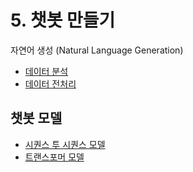 # 5. 챗봇 만들기

자연어 생성 (Natural Language Generation)


- [데이터 분석](./5.2.EDA.ipynb)
- [데이터 전처리](./5.3.preprocess.ipynb)


## 챗봇 모델

- [시퀀스 투 시퀀스 모델](./5.4.seq2seq.ipynb)
- [트랜스포머 모델](./5.5.transformer.ipynb)
